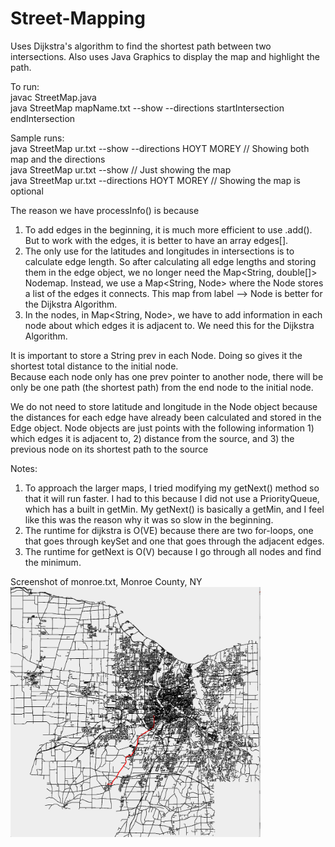 # Street-Mapping
Uses Dijkstra's algorithm to find the shortest path between two intersections. Also uses Java Graphics to display the map and highlight the path.

To run:  
javac StreetMap.java  
java StreetMap mapName.txt --show --directions startIntersection endIntersection

Sample runs:  
java StreetMap ur.txt --show --directions HOYT MOREY // Showing both map and the directions  
java StreetMap ur.txt --show // Just showing the map  
java StreetMap ur.txt --directions HOYT MOREY // Showing the map is optional

The reason we have processInfo() is because  
1) To add edges in the beginning, it is much more efficient to use .add(). But to work with the edges, it is better to have an array edges[].  
2) The only use for the latitudes and longitudes in intersections is to calculate edge length. So after calculating all edge lengths
and storing them in the edge object, we no longer need the Map<String, double[]> Nodemap. Instead, we use a Map<String, Node> where 
the Node stores a list of the edges it connects. This map from label --> Node is better for the Dijkstra Algorithm.   
3) In the nodes, in Map<String, Node>, we have to add information in each node about which edges it is adjacent to. We need this for the
Dijkstra Algorithm.

It is important to store a String prev in each Node. Doing so gives it the shortest total distance to the initial node.   
Because each node only has one prev pointer to another node, there will be only be one path (the shortest path) from the end node
to the initial node.

We do not need to store latitude and longitude in the Node object because the distances for each edge have already been calculated
and stored in the Edge object. Node objects are just points with the following information 1) which edges it is adjacent to, 2) distance from
the source, and 3) the previous node on its shortest path to the source

Notes:
1) To approach the larger maps, I tried modifying my getNext() method so that it will run faster. I had to this because I did not use a PriorityQueue,
which has a built in getMin. My getNext() is basically a getMin, and I feel like this was the reason why it was so slow in the beginning.  
2) The runtime for dijkstra is O(VE) because there are two for-loops, one that goes through keySet and one that goes through the adjacent edges.  
3) The runtime for getNext is O(V) because I go through all nodes and find the minimum.


Screenshot of monroe.txt, Monroe County, NY
<img src="monroe_screenshot.png" width="400" height="400">
